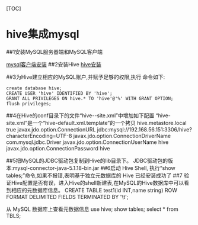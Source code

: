 [TOC]

# hive集成mysql

##1安装MySQL服务器端和MySQL客户端

[mysql客户端安装](../../04.database/02.mysql/02.mysql在linux上安装.md)
##2安装Hive
[hive安装](01.hive安装.md)

##3为Hive建立相应的MySQL账户,并赋予足够的权限,执行
命令如下:

	create database hive;
	CREATE USER 'hive' IDENTIFIED BY 'hive';
	GRANT ALL PRIVILEGES ON hive.* TO 'hive'@'%' WITH GRANT OPTION;
	flush privileges;

##4在Hive的conf目录下的文件“hive--site.xml”中增加如下配置
“hive-site.xml”是一个“hive-default.xml.template”的一个拷贝
<configuration>
    <property>
        <name>hive.metastore.local</name>
        <value>true</value>
    </property>
    <property>
        <name>javax.jdo.option.ConnectionURL</name>
        <value>jdbc:mysql://192.168.56.151:3306/hive?characterEncoding=UTF-8</value>
    </property>
    <property>
        <name>javax.jdo.option.ConnectionDriverName</name>
        <value>com.mysql.jdbc.Driver</value>
    </property>
    <property>
        <name>javax.jdo.option.ConnectionUserName</name>
        <value>hive</value>
    </property>
    <property>
        <name>javax.jdo.option.ConnectionPassword</name>
        <value>hive</value>
    </property>
</configuration>

##5把MySQL的JDBC驱动包复制到Hive的lib目录下。
JDBC驱动包的版本:mysql-connector-java-5.1.18-bin.jar
##6启动 Hive Shell, 执行“show tables;”命令,如果不报错,表明基于独立元数据库的 Hive 已经安装成功了
##7 验证Hive配置是否有误，进入Hive的shell新建表,在MySQL的Hive数据库中可以看到相应的元数据库信息。
 CREATE TABLE test1(id INT,name string) ROW FORMAT DELIMITED FIELDS TERMINATED BY '\t';

 从 MySQL 数据库上查看元数据信息
 use hive; 
 show tables;
 select * from TBLS;



